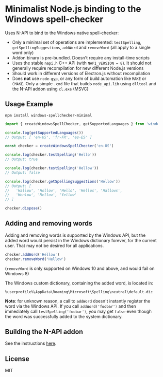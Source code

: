 # Minimalist Node.js binding to the Windows spell-checker

Uses N-API to bind to the Windows native spell-checker:

* Only a minimal set of operations are implemented: `testSpelling`, `getSpellingSuggestions`, `addWord` and `removeWord` (all apply to a single word only)
* Addon binary is pre-bundled. Doesn't require any install-time scripts
* Uses the stable `napi.h` C++ API (with `NAPI_VERSION = 8`). It should not generally require recompilation for new different Node.js versions
* Should work in different versions of Electron.js without recompilation
* Does **not** use `node-gyp`, or any form of build automation like `MAKE` or `CMAKE`. Only a simple `.cmd` file that builds `node_api.lib` using `dlltool` and the N-API addon using `cl.exe` (MSVC)

## Usage Example
```
npm install windows-spellchecker-minimal
```

```ts
import { createWindowsSpellChecker, getSupportedLanguages } from 'windows-spellchecker-minimal'

console.log(getSupportedLanguages())
// Output: [ 'en-US', 'fr-FR', 'es-ES' ]

const checker = createWindowsSpellChecker('en-US')

console.log(checker.testSpelling('Hello'))
// Output: true

console.log(checker.testSpelling('Hellow'))
// Output: false

console.log(checker.getSpellingSuggestions('Hellow'))
// Output: [
//   'Hallow', 'Hollow', 'Hello', 'Hellos', 'Hallows',
//   'Henlow', 'Mellow', 'Yellow'
// ]

checker.dispose()
```

## Adding and removing words

Adding and removing words is supported by the Windows API, but the added word would persist in the Windows dictionary forever, for the current user. That may not be desired for all applications.

```ts
checker.addWord('Hellow')
checker.removeWord('Hellow')
```

(`removeWord` is only supported on Windows 10 and above, and would fail on Windows 8)

The Windows custom dictionary, containing the added word, is located in:
```
%userprofile%\AppData\Roaming\Microsoft\Spelling\neutral\default.dic
```

**Note**: for unknown reason, a call to `addWord` doesn't instantly register the word via the Windows API. If you call `addWord('foobar')` and then immediately call `testSpelling('foobar')`, you may get `false` even though the word was successfully added to the system dictionary.

## Building the N-API addon

See the instructions [here](docs/Building.md).

## License

MIT
